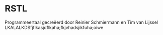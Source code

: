 # RSTL
Programmeertaal gecreëerd door Reinier Schmiermann en Tim van Lijssel
LKALALKDSfjflkasjdflkaha;fkjvhadsjikfuha;oiwe
